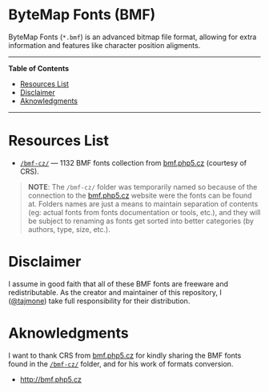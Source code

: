 # ByteMap Fonts (BMF)

ByteMap Fonts (`*.bmf`) is an advanced bitmap file format, allowing for extra information and features like character position aligments.



-----

**Table of Contents**


<!-- MarkdownTOC autolink="true" bracket="round" autoanchor="false" lowercase="only_ascii" uri_encoding="true" levels="1,2,3,4" -->

- [Resources List](#resources-list)
- [Disclaimer](#disclaimer)
- [Aknowledgments](#aknowledgments)

<!-- /MarkdownTOC -->

-----



# Resources List

-   [`/bmf-cz/`](./bmf-cz) — 1132 BMF fonts collection from [bmf.php5.cz](http://bmf.php5.cz/) (courtesy of CRS).

> **NOTE**: The `/bmf-cz/` folder was temporarily named so because of the connection to the [bmf.php5.cz](http://bmf.php5.cz/) website were the fonts can be found at. Folders names are just a means to maintain separation of contents (eg: actual fonts from fonts documentation or tools, etc.), and they will be subject to renaming as fonts get sorted into better categories (by authors, type, size, etc.).

# Disclaimer

I assume in good faith that all of these BMF fonts are freeware and redistributable. As the creator and maintainer of this repository, I ([@tajmone](https://github.com/tajmone)) take full responsibility for their distribution.

# Aknowledgments

I want to thank CRS from [bmf.php5.cz](http://bmf.php5.cz) for kindly sharing the BMF fonts found in the [`/bmf-cz/`](./bmf-cz) folder, and for his work of formats conversion.

-   <http://bmf.php5.cz>

